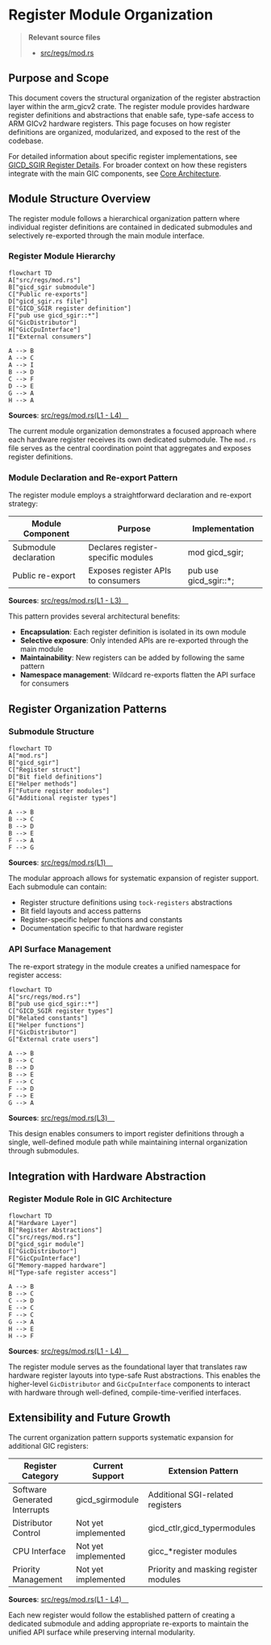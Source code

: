 # Register Module Organization

> **Relevant source files**
> * [src/regs/mod.rs](https://github.com/arceos-hypervisor/arm_gicv2/blob/eee14941/src/regs/mod.rs)

## Purpose and Scope

This document covers the structural organization of the register abstraction layer within the arm_gicv2 crate. The register module provides hardware register definitions and abstractions that enable safe, type-safe access to ARM GICv2 hardware registers. This page focuses on how register definitions are organized, modularized, and exposed to the rest of the codebase.

For detailed information about specific register implementations, see [GICD_SGIR Register Details](/arceos-hypervisor/arm_gicv2/4.2-gicd_sgir-register-details). For broader context on how these registers integrate with the main GIC components, see [Core Architecture](/arceos-hypervisor/arm_gicv2/2-core-architecture).

## Module Structure Overview

The register module follows a hierarchical organization pattern where individual register definitions are contained in dedicated submodules and selectively re-exported through the main module interface.

### Register Module Hierarchy

```mermaid
flowchart TD
A["src/regs/mod.rs"]
B["gicd_sgir submodule"]
C["Public re-exports"]
D["gicd_sgir.rs file"]
E["GICD_SGIR register definition"]
F["pub use gicd_sgir::*"]
G["GicDistributor"]
H["GicCpuInterface"]
I["External consumers"]

A --> B
A --> C
A --> I
B --> D
C --> F
D --> E
G --> A
H --> A
```

**Sources**: [src/regs/mod.rs(L1 - L4)&emsp;](https://github.com/arceos-hypervisor/arm_gicv2/blob/eee14941/src/regs/mod.rs#L1-L4)

The current module organization demonstrates a focused approach where each hardware register receives its own dedicated submodule. The `mod.rs` file serves as the central coordination point that aggregates and exposes register definitions.

### Module Declaration and Re-export Pattern

The register module employs a straightforward declaration and re-export strategy:

|Module Component|Purpose|Implementation|
| --- | --- | --- |
|Submodule declaration|Declares register-specific modules|mod gicd_sgir;|
|Public re-export|Exposes register APIs to consumers|pub use gicd_sgir::*;|

**Sources**: [src/regs/mod.rs(L1 - L3)&emsp;](https://github.com/arceos-hypervisor/arm_gicv2/blob/eee14941/src/regs/mod.rs#L1-L3)

This pattern provides several architectural benefits:

* **Encapsulation**: Each register definition is isolated in its own module
* **Selective exposure**: Only intended APIs are re-exported through the main module
* **Maintainability**: New registers can be added by following the same pattern
* **Namespace management**: Wildcard re-exports flatten the API surface for consumers

## Register Organization Patterns

### Submodule Structure

```mermaid
flowchart TD
A["mod.rs"]
B["gicd_sgir"]
C["Register struct"]
D["Bit field definitions"]
E["Helper methods"]
F["Future register modules"]
G["Additional register types"]

A --> B
B --> C
B --> D
B --> E
F --> A
F --> G
```

**Sources**: [src/regs/mod.rs(L1)&emsp;](https://github.com/arceos-hypervisor/arm_gicv2/blob/eee14941/src/regs/mod.rs#L1-L1)

The modular approach allows for systematic expansion of register support. Each submodule can contain:

* Register structure definitions using `tock-registers` abstractions
* Bit field layouts and access patterns
* Register-specific helper functions and constants
* Documentation specific to that hardware register

### API Surface Management

The re-export strategy in the module creates a unified namespace for register access:

```mermaid
flowchart TD
A["src/regs/mod.rs"]
B["pub use gicd_sgir::*"]
C["GICD_SGIR register types"]
D["Related constants"]
E["Helper functions"]
F["GicDistributor"]
G["External crate users"]

A --> B
B --> C
B --> D
B --> E
F --> C
F --> D
F --> E
G --> A
```

**Sources**: [src/regs/mod.rs(L3)&emsp;](https://github.com/arceos-hypervisor/arm_gicv2/blob/eee14941/src/regs/mod.rs#L3-L3)

This design enables consumers to import register definitions through a single, well-defined module path while maintaining internal organization through submodules.

## Integration with Hardware Abstraction

### Register Module Role in GIC Architecture

```mermaid
flowchart TD
A["Hardware Layer"]
B["Register Abstractions"]
C["src/regs/mod.rs"]
D["gicd_sgir module"]
E["GicDistributor"]
F["GicCpuInterface"]
G["Memory-mapped hardware"]
H["Type-safe register access"]

A --> B
B --> C
C --> D
E --> C
F --> C
G --> A
H --> E
H --> F
```

**Sources**: [src/regs/mod.rs(L1 - L4)&emsp;](https://github.com/arceos-hypervisor/arm_gicv2/blob/eee14941/src/regs/mod.rs#L1-L4)

The register module serves as the foundational layer that translates raw hardware register layouts into type-safe Rust abstractions. This enables the higher-level `GicDistributor` and `GicCpuInterface` components to interact with hardware through well-defined, compile-time-verified interfaces.

## Extensibility and Future Growth

The current organization pattern supports systematic expansion for additional GIC registers:

|Register Category|Current Support|Extension Pattern|
| --- | --- | --- |
|Software Generated Interrupts|gicd_sgirmodule|Additional SGI-related registers|
|Distributor Control|Not yet implemented|gicd_ctlr,gicd_typermodules|
|CPU Interface|Not yet implemented|gicc_*register modules|
|Priority Management|Not yet implemented|Priority and masking register modules|

**Sources**: [src/regs/mod.rs(L1 - L4)&emsp;](https://github.com/arceos-hypervisor/arm_gicv2/blob/eee14941/src/regs/mod.rs#L1-L4)

Each new register would follow the established pattern of creating a dedicated submodule and adding appropriate re-exports to maintain the unified API surface while preserving internal modularity.